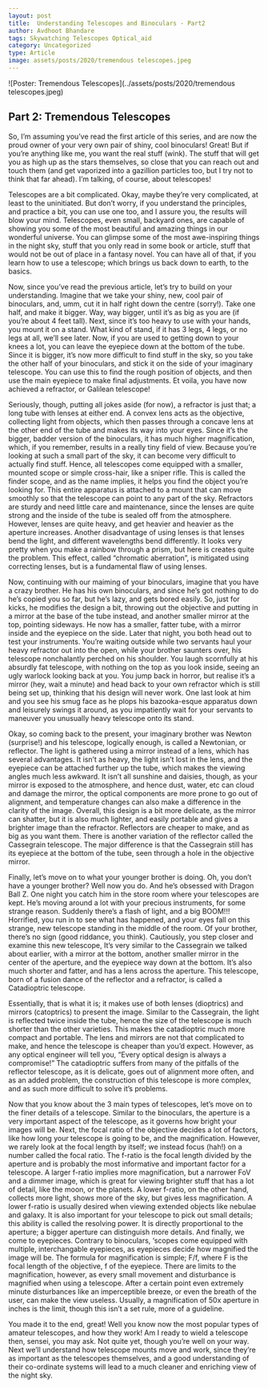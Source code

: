 ```yaml
---
layout: post
title:  Understanding Telescopes and Binoculars - Part2
author: Avdhoot Bhandare
tags: Skywatching Telescopes Optical_aid
category: Uncategorized
type: Article
image: assets/posts/2020/tremendous telescopes.jpeg
---
```


![Poster: Tremendous Telescopes](../assets/posts/2020/tremendous telescopes.jpeg)

## Part 2: Tremendous Telescopes

So, I’m assuming you’ve read the first article of this series, and are now the proud owner of your very own pair of shiny, cool binoculars! Great! But if you’re anything like me, you want the real stuff (wink). The stuff that will get you as high up as the stars themselves, so close that you can reach out and touch them (and get vaporized into a gazillion particles too, but I try not to think that far ahead). I’m talking, of course, about telescopes!

Telescopes are a bit complicated. Okay, maybe they’re very complicated, at least to the uninitiated. But don’t worry, if you understand the principles, and practice a bit, you can use one too, and I assure you, the results will blow your mind. Telescopes, even small, backyard ones, are capable of showing you some of the most beautiful and amazing things in our wonderful universe. You can glimpse some of the most awe-inspiring things in the night sky, stuff that you only read in some book or article, stuff that would not be out of place in a fantasy novel. You can have all of that, if you learn how to use a telescope; which brings us back down to earth, to the basics.

Now, since you’ve read the previous article, let’s try to build on your understanding. Imagine that we take your shiny, new, cool pair of binoculars, and, umm, cut it in half right down the centre (sorry!). Take one half, and make it bigger. Way, way bigger, until it’s as big as you are (if you’re about 4 feet tall). Next, since it’s too heavy to use with your hands, you mount it on a stand. What kind of stand, if it has 3 legs, 4 legs, or no legs at all, we’ll see later. Now, if you are used to getting down to your knees a lot, you can leave the eyepiece down at the bottom of the tube. Since it is bigger, it’s now more difficult to find stuff in the sky, so you take the other half of your binoculars, and stick it on the side of your imaginary telescope. You can use this to find the rough position of objects, and then use the main eyepiece to make final adjustments. Et voila, you have now achieved a refractor, or Galilean telescope!

Seriously, though, putting all jokes aside (for now), a refractor is just that; a long tube with lenses at either end. A convex lens acts as the objective, collecting light from objects, which then passes through a concave lens at the other end of the tube and makes its way into your eyes. Since it’s the bigger, badder version of the binoculars, it has much higher magnification, which, if you remember, results in a really tiny field of view. Because you’re looking at such a small part of the sky, it can become very difficult to actually find stuff. Hence, all telescopes come equipped with a smaller, mounted scope or simple cross-hair, like a sniper rifle. This is called the finder scope, and as the name implies, it helps you find the object you’re looking for. This entire apparatus is attached to a mount that can move smoothly so that the telescope can point to any part of the sky. Refractors are sturdy and need little care and maintenance, since the lenses are quite strong and the inside of the tube is sealed off from the atmosphere. However, lenses are quite heavy, and get heavier and heavier as the aperture increases. Another disadvantage of using lenses is that lenses bend the light, and different wavelengths bend differently. It looks very pretty when you make a rainbow through a prism, but here is creates quite the problem. This effect, called “chromatic aberration”, is mitigated using correcting lenses, but is a fundamental flaw of using lenses.

Now, continuing with our maiming of your binoculars, imagine that you have a crazy brother. He has his own binoculars, and since he’s got nothing to do he’s copied you so far, but he’s lazy, and gets bored easily. So, just for kicks, he modifies the design a bit, throwing out the objective and putting in a mirror at the base of the tube instead, and another smaller mirror at the top, pointing sideways. He now has a smaller, fatter tube, with a mirror inside and the eyepiece on the side. Later that night, you both head out to test your instruments. You’re waiting outside while two servants haul your heavy refractor out into the open, while your brother saunters over, his telescope nonchalantly perched on his shoulder. You laugh scornfully at his absurdly fat telescope, with nothing on the top as you look inside, seeing an ugly warlock looking back at you. You jump back in horror, but realise it’s a mirror (hey, wait a minute) and head back to your own refractor which is still being set up, thinking that his design will never work. One last look at him and you see his smug face as he plops his bazooka-esque apparatus down and leisurely swings it around, as you impatiently wait for your servants to maneuver you unusually heavy telescope onto its stand.

Okay, so coming back to the present, your imaginary brother was Newton (surprise!) and his telescope, logically enough, is called a Newtonian, or reflector. The light is gathered using a mirror instead of a lens, which has several advantages. It isn’t as heavy, the light isn’t lost in the lens, and the eyepiece can be attached further up the tube, which makes the viewing angles much less awkward. It isn’t all sunshine and daisies, though, as your mirror is exposed to the atmosphere, and hence dust, water, etc can cloud and damage the mirror, the optical components are more prone to go out of alignment, and temperature changes can also make a difference in the clarity of the image. Overall, this design is a bit more delicate, as the mirror can shatter, but it is also much lighter, and easily portable and gives a brighter image than the refractor. Reflectors are cheaper to make, and as big as you want them. There is another variation of the reflector called the Cassegrain telescope. The major difference is that the Cassegrain still has its eyepiece at the bottom of the tube, seen through a hole in the objective mirror.

Finally, let’s move on to what your younger brother is doing. Oh, you don’t have a younger brother? Well now you do. And he’s obsessed with Dragon Ball Z. One night you catch him in the store room where your telescopes are kept. He’s moving around a lot with your precious instruments, for some strange reason. Suddenly there’s a flash of light, and a big BOOM!!! Horrified, you run in to see what has happened, and your eyes fall on this strange, new telescope standing in the middle of the room. Of your brother, there’s no sign (good riddance, you think). Cautiously, you step closer and examine this new telescope, It’s very similar to the Cassegrain we talked about earlier, with a mirror at the bottom, another smaller mirror in the center of the aperture, and the eyepiece way down at the bottom. It’s also much shorter and fatter, and has a lens across the aperture. This telescope, born of a fusion dance of the reflector and a refractor, is called a Catadioptric telescope.

Essentially, that is what it is; it makes use of both lenses (dioptrics) and mirrors (catoptrics) to present the image. Similar to the Cassegrain, the light is reflected twice inside the tube, hence the size of the telescope is much shorter than the other varieties. This makes the catadioptric much more compact and portable. The lens and mirrors are not that complicated to make, and hence the telescope is cheaper than you’d expect. However, as any optical engineer will tell you, “Every optical design is always a compromise!” The catadioptric suffers from many of the pitfalls of the reflector telescope, as it is delicate, goes out of alignment more often, and as an added problem, the construction of this telescope is more complex, and as such more difficult to solve it’s problems.

Now that you know about the 3 main types of telescopes, let’s move on to the finer details of a telescope. Similar to the binoculars, the aperture is a very important aspect of the telescope, as it governs how bright your images will be. Next, the focal ratio of the objective decides a lot of factors, like how long your telescope is going to be, and the magnification. However, we rarely look at the focal length by itself; we instead focus (hah!) on a number called the focal ratio. The f-ratio is the focal length divided by the aperture and is probably the most informative and important factor for a telescope. A larger f-ratio implies more magnification, but a narrower FoV and a dimmer image, which is great for viewing brighter stuff that has a lot of detail, like the moon, or the planets. A lower f-ratio, on the other hand, collects more light, shows more of the sky, but gives less magnification. A lower f-ratio is usually desired when viewing extended objects like nebulae and galaxy. It is also important for your telescope to pick out small details; this ability is called the resolving power. It is directly proportional to the aperture; a bigger aperture can distinguish more details. And finally, we come to eyepieces. Contrary to binoculars, ‘scopes come equipped with multiple, interchangable eyepieces, as eyepieces decide how magnified the image will be. The formula for magnification is simple; F/f, where F is the focal length of the objective, f of the eyepiece. There are limits to the magnification, however, as every small movement and disturbance is magnified when using a telescope. After a certain point even extremely minute disturbances like an imperceptible breeze, or even the breath of the user, can make the view useless. Usually, a magnification of 50x aperture in inches is the limit, though this isn’t a set rule, more of a guideline.

You made it to the end, great! Well you know now the most popular types of amateur telescopes, and how they work! Am I ready to wield a telescope then, sensei, you may ask. Not quite yet, though you’re well on your way. Next we’ll understand how telescope mounts move and work, since they’re as important as the telescopes themselves, and a good understanding of their co-ordinate systems will lead to a much cleaner and enriching view of the night sky.
